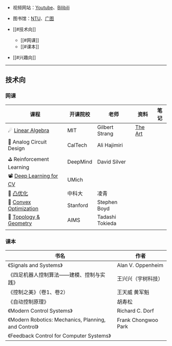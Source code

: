 + 视频网站：[Youtube](www.youtube.com)、[Bilibili](https://www.bilibili.com/)
+ 图书馆：[NTU](https://www.ntu.edu.sg/education/libraries)、[广图](https://www.gzlib.org.cn/)

+ [[#技术向]]
	+ [[#网课]]
	+ [[#课本]]
+ [[#兴趣向]]



---
## 技术向

### 网课

| 课程                                                                                                                                            | 开课院校     | 老师              | 资料                                                                                       | 笔记  |
| --------------------------------------------------------------------------------------------------------------------------------------------- | -------- | --------------- | ---------------------------------------------------------------------------------------- | --- |
| ☄ [Linear Algebra](https://www.youtube.com/watch?v=ZK3O402wf1c&list=PL49CF3715CB9EF31D)                                                       | MIT      | Gilbert Strang  | [The Art](https://github.com/kenjihiranabe/The-Art-of-Linear-Algebra?tab=readme-ov-file) |     |
| 🧵 Analog Circuit Design                                                                                                                      | CalTech  | Ali Hajimiri    |                                                                                          |     |
| ⛳ Reinforcement Learning                                                                                                                      | DeepMind | David Silver    |                                                                                          |     |
| 📽 [Deep Learning for CV](https://www.youtube.com/watch?v=QytpbYkGxKo&list=PLLhQgjrONLVFP1E7p2jWMMeM2FWUf2Qc7&index=1&ab_channel=whollyholic) | UMich    |                 |                                                                                          |     |
| 🌰 [凸优化](https://www.bilibili.com/video/BV19M411T7S7)                                                                                         | 中科大      | 凌青              |                                                                                          |     |
| 🌰 [Convex Optimization](https://www.youtube.com/watch?v=kV1ru-Inzl4&list=PLoROMvodv4rMJqxxviPa4AmDClvcbHi6h&ab_channel=StanfordOnline)       | Stanford | Stephen Boyd    |                                                                                          |     |
| 🥨 [Topology & Geometry](https://www.youtube.com/watch?v=SXHHvoaSctc&list=PLTBqohhFNBE_09L0i-lf3fYXF5woAbrzJ)                                 | AIMS     | Tadashi Tokieda |                                                                                          |     |
|                                                                                                                                               |          |                 |                                                                                          |     |

### 课本

| 书名                                                  | 作者                  |
| --------------------------------------------------- | ------------------- |
| 《Signals and Systems》                               | Alan V. Oppenheim   |
| 《四足机器人控制算法——建模、控制与实践》                               | 王兴兴（宇树科技）           |
| 《控制之美》（卷1、卷2）                                       | 王天威 黄军魁             |
| 《自动控制原理》                                            | 胡寿松                 |
| 《Modern Control Systems》                            | Richard C. Dorf     |
| 《Modern Robotics: Mechanics, Planning, and Control》 | Frank Chongwoo Park |
| 《Feedback Control for Computer Systems》             |                     |



